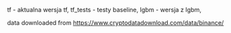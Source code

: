 tf - aktualna wersja tf,
tf_tests - testy baseline,
lgbm - wersja z lgbm,

data downloaded from https://www.cryptodatadownload.com/data/binance/

